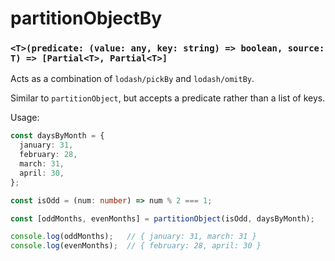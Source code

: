 # partitionObjectBy

### `<T>(predicate: (value: any, key: string) => boolean, source: T) => [Partial<T>, Partial<T>]`

Acts as a combination of `lodash/pickBy` and `lodash/omitBy`.

Similar to `partitionObject`, but accepts a predicate rather than a list of keys.

Usage:

```ts
const daysByMonth = {
  january: 31,
  february: 28,
  march: 31,
  april: 30,
};

const isOdd = (num: number) => num % 2 === 1;

const [oddMonths, evenMonths] = partitionObject(isOdd, daysByMonth);

console.log(oddMonths);   // { january: 31, march: 31 }
console.log(evenMonths);  // { february: 28, april: 30 }
```
